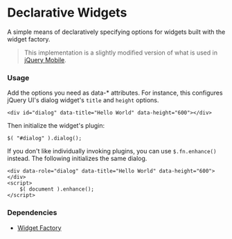 Declarative Widgets
===================

A simple means of declaratively specifying options for widgets built with the widget factory.

> This implementation is a slightly modified version of what is used in [jQuery Mobile](https://github.com/jquery/jquery-mobile).

### Usage

Add the options you need as data-* attributes. For instance, this configures jQuery UI's dialog widget's `title` and `height` options.

	<div id="dialog" data-title="Hello World" data-height="600"></div>

Then initialize the widget's plugin:

	$( "#dialog" ).dialog();

If you don't like individually invoking plugins, you can use `$.fn.enhance()` instead. The following initializes the same dialog.

	<div data-role="dialog" data-title="Hello World" data-height="600"></div>
	<script>
	    $( document ).enhance();
	</script>

### Dependencies

* [Widget Factory](http://api.jqueryui.com/jquery.widget/)